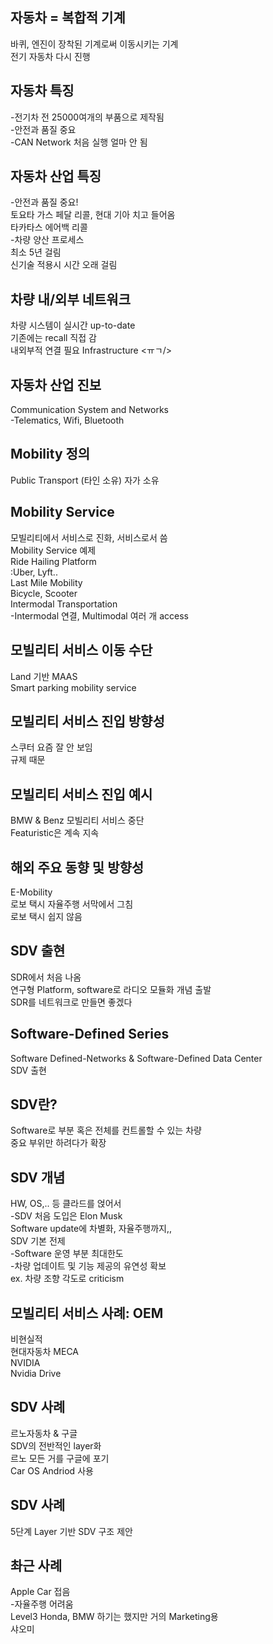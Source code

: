 
## 자동차 = 복합적 기계
바퀴, 엔진이 장착된 기계로써 이동시키는 기계 <br/>
전기 자동차 다시 진행 <br/>
## 자동차 특징
-전기차 전 25000여개의 부품으로 제작됨 <br/>
-안전과 품질 중요 <br/>
-CAN Network 처음 실행 얼마 안 됨 <br/>
## 자동차 산업 특징
-안전과 품질 중요! <br/>
토요타 가스 페달 리콜, 현대 기아 치고 들어옴 <br/>
타카타스 에어백 리콜 <br/>
-차량 양산 프로세스 <br/>
최소 5년 걸림 <br/>
신기술 적용시 시간 오래 걸림 <br/>
## 차량 내/외부 네트워크
차량 시스템이 실시간 up-to-date <br/>
기존에는 recall 직접 감 <br/>
내외부적 연결 필요 Infrastructure <ㅠㄱ/>
## 자동차 산업 진보
Communication System and Networks <br/>
-Telematics, Wifi, Bluetooth <br/>
## Mobility 정의
Public Transport (타인 소유)
자가 소유

## Mobility Service
모빌리티에서 서비스로 진화, 서비스로서 씀 <br/>
Mobility Service 예제 <br/>
Ride Hailing Platform  <br/>
:Uber, Lyft.. <br/>
Last Mile Mobility <br/>
Bicycle, Scooter <br/>
Intermodal Transportation <br/>
-Intermodal 연결, Multimodal 여러 개 access <br/>

## 모빌리티 서비스 이동 수단
Land 기반 MAAS <br/>
Smart parking mobility service <br/>

## 모빌리티 서비스 진입 방향성
스쿠터 요즘 잘 안 보임 <br/>
규제 때문 <br/>

## 모빌리티 서비스 진입 예시
BMW & Benz 모빌리티 서비스 중단 <br/>
Featuristic은 계속 지속 <br/>

## 해외 주요 동향 및 방향성
E-Mobility <br/>
로보 택시 자율주행 서막에서 그침 <br/>
로보 택시 쉽지 않음 <br/>

## SDV 출현
SDR에서 처음 나옴 <br/>
연구형 Platform, software로 라디오 모듈화 개념 출발 <br/>
SDR를 네트워크로 만들면 좋겠다 <br/>
## Software-Defined Series
Software Defined-Networks & Software-Defined Data Center <br/>
SDV 출현 <br/>
## SDV란?
Software로 부분 혹은 전체를 컨트롤할 수 있는 차량 <br/>
중요 부위만 하려다가 확장 <br/>
## SDV 개념
HW, OS,.. 등 클라드를 얹어서 <br/>
-SDV 처음 도입은 Elon Musk <br/>
Software update에 차별화, 자율주행까지,, <br/>
SDV 기본 전제 <br/>
-Software 운영 부분 최대한도 <br/>
-차량 업데이트 및 기능 제공의 유연성 확보 <br/>
ex. 차량 조향 각도로 criticism <br/>
## 모빌리티 서비스 사례: OEM
비현실적 <br/>
현대자동차 MECA <br/>
NVIDIA <br/>
Nvidia Drive <br/>
## SDV 사례
르노자동차 & 구글 <br/>
SDV의 전반적인 layer화 <br/>
르노 모든 거를 구글에 포기 <br/>
Car OS Andriod 사용 <br/>

## SDV 사례
5단계 Layer 기반 SDV 구조 제안 <br/>
## 촤근 사례 
Apple Car 접음 <br/>
-자율주행 어려움 <br/>
Level3 Honda, BMW 하기는 했지만 거의 Marketing용 <br/>
샤오미 <br/>
